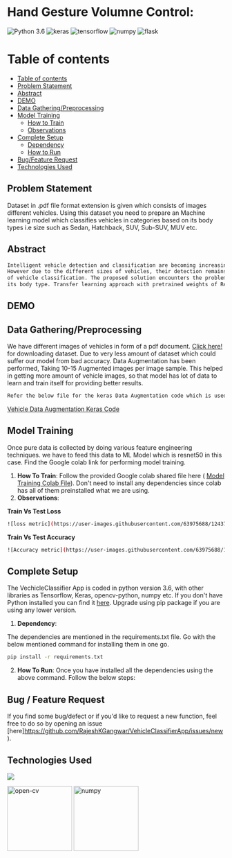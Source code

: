 # Hand Gesture Volumne Control:
![Python 3.6](https://img.shields.io/badge/Python-v3.6-green) ![keras](https://img.shields.io/badge/keras-v2.2-yellow)  ![tensorflow](https://img.shields.io/badge/tensorflow-v2.2-red) ![numpy](https://img.shields.io/badge/numpy-1.20-blue) ![flask](https://img.shields.io/badge/flask-v-yellowgreen)



Table of contents
=================

<!--ts-->
   * [Table of contents](#table-of-contents)
   * [Problem Statement](#Problem-Statement)
   * [Abstract](#Abstract)
   * [DEMO](#DEMO)
   * [Data Gathering/Preprocessing](#Data-Gathering)
   * [Model Training](#Model-Training)
      * [How to Train](#Model-Training)
      * [Observations](#Observations)
   * [Complete Setup](#Complete-setup)
      * [Dependency](#Dependency)
      * [How to Run](#How-To-Run)
   * [Bug/Feature Request](#Bug/Feature-request)
   * [Technologies Used](#Technologies-used)
<!--te-->


## Problem Statement
Dataset in .pdf file format extension is given which consists of images different vehicles. Using this dataset you need to prepare an Machine learning model which classifies vehicles in categories based on its body types i.e size such as Sedan, Hatchback, SUV, Sub-SUV, MUV etc.



## Abstract
```bash
Intelligent vehicle detection and classification are becoming increasingly important in the field of highway management.
However due to the different sizes of vehicles, their detection remains a challenge that directly affects the accuracy 
of vehicle classification. The proposed solution encounters the problem statement and classifies the vehicle on basis of
its body type. Transfer learning approach with pretrained weights of Resnet50 classification model is used for the problem statement.

```

## DEMO




## Data Gathering/Preprocessing
We have different images of vehicles in form of a pdf document. [Click here!](https://drive.google.com/drive/folders/1QjfB6QME1mEPmvsSvPvoNTHqDiLbPdsO?usp=sharing) for downloading dataset.
Due to very less amount of dataset which could suffer our model from bad accuracy. Data Augmentation has been performed, Taking 10-15 Augmented images per image sample.
This helped in getting more amount of vehicle images, so that model has lot of data to learn and train itself for providing better results.

```bash
Refer the below file for the keras Data Augmentation code which is used for our problem statement use case.
```
[Vehicle Data Augmentation Keras Code](https://colab.research.google.com/drive/1qvjhMG-NnaB_NRdsIqKIXCErJ95Q_F1i?usp=sharing)

## Model Training
Once pure data is collected by doing various feature engineering techniques. we have to feed this data to ML Model which is resnet50 in this case.
Find the Google colab link for performing model training.

1. __How To Train__: Follow the provided Google colab shared file here ( [Model Training Colab File](https://colab.research.google.com/drive/1B--xkd6duEJaql7ZUzlvUqwXV-4VGJaE?usp=sharing)). Don't need to install any dependencies since colab has all of them preinstalled what we are using.
2. __Observations__:

__Train Vs Test Loss__

```bash
![loss metric](https://user-images.githubusercontent.com/63975688/124378785-ee0bef80-dcd0-11eb-8eb2-98dbf4557e9e.PNG)

```

__Train Vs Test Accuracy__

```bash
![Accuracy metric](https://user-images.githubusercontent.com/63975688/124378781-e8aea500-dcd0-11eb-9480-8868f57a9261.PNG)


```



## Complete Setup
The VechicleClassifier App is coded in python version 3.6, with other libraries as Tensorflow, Keras, opencv-python, numpy etc. If you don't have Python installed you can find it [here](https://www.python.org/downloads/). Upgrade using pip package if you are using any lower version. 

1. __Dependency__:

The dependencies are mentioned in the requirements.txt file. Go with the below mentioned command for installing them in one go.
```bash
pip install -r requirements.txt
```

2. __How To Run__:
Once you have installed all the dependencies using the above command. Follow the below steps:




## Bug / Feature Request

If you find some bug/defect or if you'd like to request a new function, feel free to do so by opening an issue [here]https://github.com/RajeshKGangwar/VehicleClassifierApp/issues/new).

## Technologies Used

![](https://forthebadge.com/images/badges/made-with-python.svg)

<p align="left"> <a href="https://www.w3schools.com/css/" target="_blank"></a> <img src="https://www.vectorlogo.zone/logos/opencv/opencv-ar21.svg" alt="open-cv" width="150" height="150"/> <img src="https://www.vectorlogo.zone/logos/numpy/numpy-ar21.svg" alt="numpy" width="150" height="150"/>

